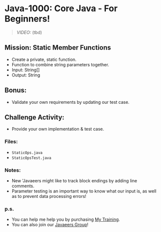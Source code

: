 # Java-1000: Core Java - For Beginners!

> _VIDEO:_ (tbd)

## Mission: Static Member Functions
* Create a private, static function.
* Function to combine string parameters together.
* Input: String[]
* Output: String

## Bonus:
* Validate your own requirements by updating our test case.

## Challenge Activity:
- Provide your own implementation & test case.

### Files:
* `StaticOps.java`
* `StaticOpsTest.java`

### Notes:
- New 'Javaeers might like to track block endings by adding line comments.
- Parameter testing is an important way to know what our input is, as well as to prevent data processing errors!

### p.s.
* You can help me help you by purchasing [My Training](https://www.udemy.com/course/how-to-java).
* You can also join our [Javaeers Group](https://www.facebook.com/JavaVideos9000/)!

